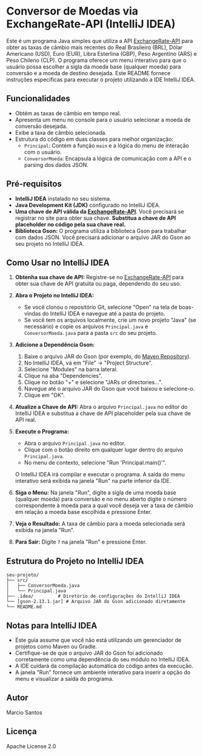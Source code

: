 # Conversor de Moedas via ExchangeRate-API (IntelliJ IDEA)

Este é um programa Java simples que utiliza a API [ExchangeRate-API](https://www.exchangerate-api.com/) para obter as taxas de câmbio mais recentes do Real Brasileiro (BRL), Dólar Americano (USD), Euro (EUR), Libra Esterlina (GBP), Peso Argentino (ARS) e Peso Chileno (CLP). O programa oferece um menu interativo para que o usuário possa escolher a sigla da moeda base (qualquer moeda) para conversão e a moeda de destino desejada. Este README fornece instruções específicas para executar o projeto utilizando a IDE IntelliJ IDEA.

## Funcionalidades

* Obtém as taxas de câmbio em tempo real.
* Apresenta um menu no console para o usuário selecionar a moeda de conversão desejada.
* Exibe a taxa de câmbio selecionada.
* Estrutura do código em duas classes para melhor organização:
    * `Principal`: Contém a função `main` e a lógica do menu de interação com o usuário.
    * `ConversorMoeda`: Encapsula a lógica de comunicação com a API e o parsing dos dados JSON.

## Pré-requisitos

* **IntelliJ IDEA** instalado no seu sistema.
* **Java Development Kit (JDK)** configurado no IntelliJ IDEA.
* **Uma chave de API válida da [ExchangeRate-API](https://www.exchangerate-api.com/)**. Você precisará se registrar no site para obter sua chave. **Substitua a chave de API placeholder no código pela sua chave real.**
* **Biblioteca Gson:** O programa utiliza a biblioteca Gson para trabalhar com dados JSON. Você precisará adicionar o arquivo JAR do Gson ao seu projeto no IntelliJ IDEA.

## Como Usar no IntelliJ IDEA

1.  **Obtenha sua chave de API:** Registre-se no [ExchangeRate-API](https://www.exchangerate-api.com/) para obter sua chave de API gratuita ou paga, dependendo do seu uso.
2.  **Abra o Projeto no IntelliJ IDEA:**
    * Se você clonou o repositório Git, selecione "Open" na tela de boas-vindas do IntelliJ IDEA e navegue até a pasta do projeto.
    * Se você tem os arquivos localmente, crie um novo projeto "Java" (se necessário) e copie os arquivos `Principal.java` e `ConversorMoeda.java` para a pasta `src` do seu projeto.
3.  **Adicione a Dependência Gson:**
    1.  Baixe o arquivo JAR do Gson (por exemplo, do [Maven Repository](https://mvnrepository.com/artifact/com.google.code.gson/gson)).
    2.  No IntelliJ IDEA, vá em "File" -> "Project Structure".
    3.  Selecione "Modules" na barra lateral.
    4.  Clique na aba "Dependencies".
    5.  Clique no botão "+" e selecione "JARs or directories...".
    6.  Navegue até o arquivo JAR do Gson que você baixou e selecione-o.
    7.  Clique em "OK".
4.  **Atualize a Chave de API:** Abra o arquivo `Principal.java` no editor do IntelliJ IDEA e substitua a chave de API placeholder pela sua chave de API real.
5.  **Execute o Programa:**
    * Abra o arquivo `Principal.java` no editor.
    * Clique com o botão direito em qualquer lugar dentro do arquivo `Principal.java`.
    * No menu de contexto, selecione "Run 'Principal.main()'".

    O IntelliJ IDEA irá compilar e executar o programa. A saída do menu interativo será exibida na janela "Run" na parte inferior da IDE.
6.  **Siga o Menu:** Na janela "Run", digite a sigla de uma moeda base (qualquer moeda) para conversão e no menu aberto digite o número correspondente à moeda para a qual você deseja ver a taxa de câmbio em relação a moeda base escolhida e pressione Enter.
7.  **Veja o Resultado:** A taxa de câmbio para a moeda selecionada será exibida na janela "Run".
8.  **Para Sair:** Digite `7` na janela "Run" e pressione Enter.

## Estrutura do Projeto no IntelliJ IDEA

```
seu-projeto/
├── src/
│   ├── ConversorMoeda.java
│   └── Principal.java
├── .idea/         # Diretório de configurações do IntelliJ IDEA
└── [gson-2.13.1.jar] # Arquivo JAR do Gson adicionado diretamente
└── README.md
```

## Notas para IntelliJ IDEA

* Este guia assume que você não está utilizando um gerenciador de projetos como Maven ou Gradle.
* Certifique-se de que o arquivo JAR do Gson foi adicionado corretamente como uma dependência do seu módulo no IntelliJ IDEA.
* A IDE cuidará da compilação automática do código antes da execução.
* A janela "Run" fornece um ambiente interativo para inserir a opção do menu e visualizar a saída do programa.

## Autor

Marcio Santos

## Licença

Apache License 2.0


